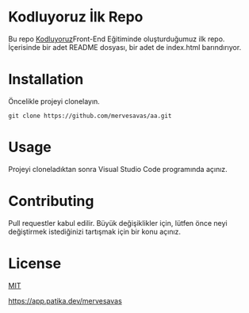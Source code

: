 # Kodluyoruz İlk Repo
Bu repo [Kodluyoruz](https://www.kodluyoruz.org/)Front-End Eğitiminde oluşturduğumuz ilk repo. İçerisinde bir adet README dosyası, bir adet de index.html barındırıyor.

# Installation
Öncelikle projeyi clonelayın.

`git clone https://github.com/mervesavas/aa.git`

# Usage
Projeyi cloneladıktan sonra Visual Studio Code programında açınız.

# Contributing
Pull requestler kabul edilir. Büyük değişiklikler için, lütfen önce neyi değiştirmek istediğinizi tartışmak için bir konu açınız.

# License
[MIT](https://choosealicense.com/licenses/mit/)

https://app.patika.dev/mervesavas